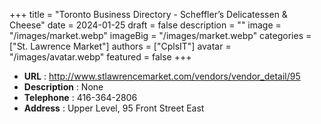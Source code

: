 +++
title = "Toronto Business Directory - Scheffler’s Delicatessen & Cheese"
date = 2024-01-25
draft = false
description = ""
image = "/images/market.webp"
imageBig = "/images/market.webp"
categories = ["St. Lawrence Market"]
authors = ["CplsIT"]
avatar = "/images/avatar.webp"
featured = false
+++


* **URL** :  http://www.stlawrencemarket.com/vendors/vendor_detail/95
* **Description** : None
* **Telephone** : 416-364-2806
* **Address** : Upper Level, 95 Front Street East